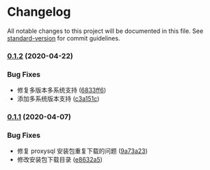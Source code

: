 # Changelog

All notable changes to this project will be documented in this file. See [standard-version](https://github.com/conventional-changelog/standard-version) for commit guidelines.

### [0.1.2](https://github.com/daixijun/ansible-role-proxysql/compare/v0.1.1...v0.1.2) (2020-04-22)


### Bug Fixes

* 修复多版本多系统支持 ([6833ff6](https://github.com/daixijun/ansible-role-proxysql/commit/6833ff623ee66f4104f87f0ef791fea65d3d0d50))
* 添加多系统版本支持 ([c3a151c](https://github.com/daixijun/ansible-role-proxysql/commit/c3a151c3c3aea2a7b2c09a4e6070c0d4808d9e37))

### [0.1.1](https://github.com/daixijun/ansible-role-proxysql/compare/v0.1.0...v0.1.1) (2020-04-07)


### Bug Fixes

* 修复 proxysql 安装包重复下载的问题 ([9a73a23](https://github.com/daixijun/ansible-role-proxysql/commit/9a73a23ce874ff24578c4daf580ed82950572ca1))
* 修改安装包下载目录 ([e8632a5](https://github.com/daixijun/ansible-role-proxysql/commit/e8632a50469d24666e728a5d0ca4b9b3568e5f34))
